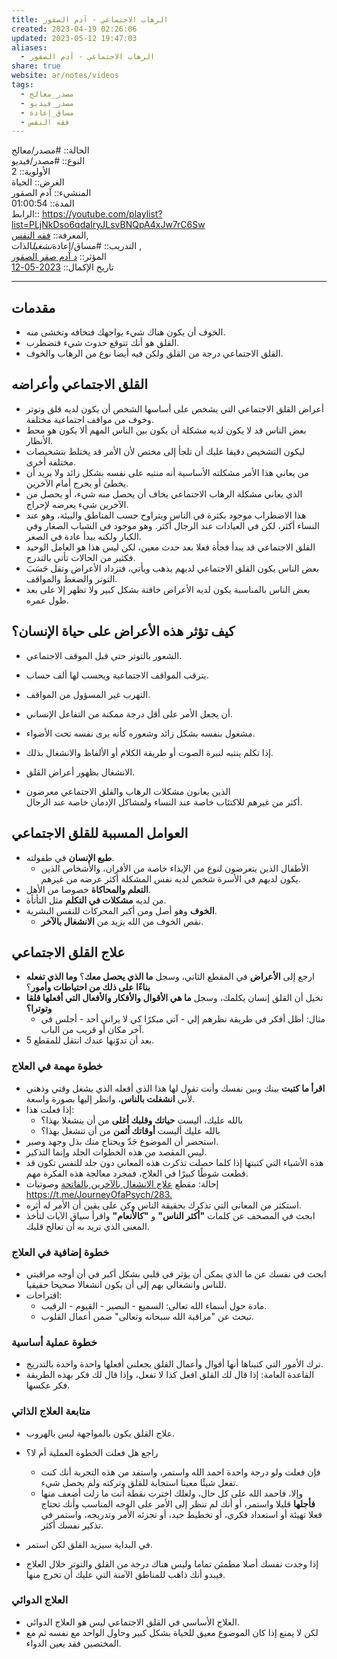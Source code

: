 ```yaml
---  
title: الرهاب الاجتماعي - آدم الصقور  
created: 2023-04-19 02:26:06  
updated: 2023-05-12 19:47:03  
aliases:  
  - الرهاب الاجتماعي - آدم الصقور  
share: true  
website: ar/notes/videos  
tags:  
  - مصدر_معالج  
  - مصدر_فيديو  
  - مساق_إعادة  
  - فقه النفس  
---  
```

  
  
  
الحالة:: #مصدر/معالج    
النوع:: #مصدر/فيديو    
اﻷولوية:: 2    
الغرض:: الحياة    
المنشيء:: آدم الصقور    
المدة:: 01:00:54    
الرابط:: <https://youtube.com/playlist?list=PLjNkDso6qdaIryJLsvBNQpA4xJw7rC6Sw>    
المعرفة:: [فقه النفس](%D9%81%D9%82%D9%87%20%D8%A7%D9%84%D9%86%D9%81%D8%B3.md),    
التدريب:: #مساق/إعادة*تشغيل*الذات ,    
المؤثر:: [د آدم صقر الصقور](%D8%AF%20%D8%A2%D8%AF%D9%85%20%D8%B5%D9%82%D8%B1%20%D8%A7%D9%84%D8%B5%D9%82%D9%88%D8%B1.md)    
تاريخ اﻹكمال:: [2023-05-12](2023-05-12.md)  
  
---  
  
## مقدمات  
  
- الخوف أن يكون هناك شيء يواجهك فتخافه وتخشى منه.  
- القلق هو أنك تتوقع حدوث شيء فتضطرب.  
- القلق الاجتماعي درجة من القلق ولكن فيه أيضا نوع من الرهاب والخوف.  
  
## القلق الاجتماعي وأعراضه  
  
- أعراض القلق الاجتماعي التي يشخص على أساسها الشخص أن يكون لديه قلق وتوتر وخوف من مواقف اجتماعية مختلفة.  
- بعض الناس قد لا يكون لديه مشكلة أن يكون بين الناس المهم ألا يكون هو محط الأنظار.  
- ليكون التشخيص دقيقا عليك أن تلجأ إلى مختص لأن الأمر قد يختلط بتشخيصات مختلفة أخرى.  
- من يعاني هذا اﻷمر مشكلته الأساسية أنه منتبه على نفسه بشكل زائد ولا يريد أن يخطئ أو يحرج أمام الآخرين.  
- الذي يعاني مشكلة الرهاب الاجتماعي يخاف أن يحصل منه شيء، أو يحصل من الآخرين شيء يعرضه لإحراج.  
- هذا الاضطراب موجود بكثرة في الناس ويتراوح حسب المناطق والبيئة، وهو عند النساء أكثر، لكن في العيادات عند الرجال أكثر. وهو موجود في الشباب الصغار وفي الكبار ولكنه يبدأ عادة في الصغر.  
- القلق الاجتماعي قد يبدأ فجأة فعلا بعد حدث معين، لكن ليس هذا هو العامل الوحيد فكثير من الحالات تأتي بالتدرج.  
- بعض الناس يكون القلق الاجتماعي لديهم يذهب ويأتي، فتزداد الأعراض وتقل حَسَبَ التوتر والضغط والمواقف.  
- بعض الناس بالمناسبة يكون لديه الأعراض خافتة بشكل كبير ولا تظهر إلا على بعد طول عمره.  
  
## كيف تؤثر هذه الأعراض على حياة الإنسان؟  
  
- الشعور بالتوتر حتى قبل الموقف الاجتماعي.  
- يترقب المواقف الاجتماعية ويحسب لها ألف حساب.  
- التهرب غير المسؤول من المواقف.  
- أن يجعل الأمر على أقل درجة ممكنة من التفاعل الإنساني.  
  
- مشغول بنفسه بشكل زائد وشعوره كأنه يرى نفسه تحت الأضواء.  
- إذا تكلم ينتبه لنبرة الصوت أو طريقة الكلام أو الألفاظ والانشغال بذلك.  
- الانشغال بظهور أعراض القلق.  
- الذين يعانون مشكلات الرهاب والقلق الاجتماعي معرضون    
  أكثر من غيرهم للاكتئاب خاصة عند النساء ولمشاكل الإدمان خاصة عند الرجال.  
  
## العوامل المسببة للقلق الاجتماعي  
  
- **طبع الإنسان** في طفولته.  
  - الأطفال الذين يتعرضون لنوع من الإيذاء خاصة من الأقران، والأشخاص الذين يكون لديهم في الأسرة شخص لديه نفس المشكلة أكثر عرضه من غيرهم.  
- **التعلم والمحاكاة** خصوصا من الأهل.  
- من لديه **مشكلات في التكلم** مثل التأتأة.  
- **الخوف** وهو أصل ومن أكبر المحركات للنفس البشرية.  
  - نقص الخوف من الله يزيد من **الانشغال بالآخر**.  
  
## علاج القلق الاجتماعي  
  
- ارجع إلى **الأعراض** في المقطع الثاني، وسجل **ما الذي يحصل معك**؟ **وما الذي تفعله بناءًا على ذلك من احتياطات وأمور**؟  
- تخيل أن القلق إنسان يكلمك، وسجل **ما هي الأقوال والأفكار والأفعال التي أفعلها قلقا وتوترا؟**  
  - مثال: أظل أفكر في طريقة نظرهم إلي - آتي مبكرًا كي لا يراني أحد - أجلس في آخر مكان أو قريب من الباب.  
- بعد أن تدوّنها عندك انتقل للمقطع 5.  
  
### خطوة مهمة في العلاج  
  
- **اقرأ ما كتبت** بينك وبين نفسك وأنت تقول لها هذا الذي أفعله الذي يشغل وقتي وذهني لأني **انشغلت بالناس**، وانظر إليها بصورة واسعة.  
- إذا فعلت هذا:  
  - بالله عليك، أليست **حياتك وقلبك أغلى** من أن ينشغلا بهذا؟  
  - بالله عليك أليست **أوقاتك أثمن** من أن تنشغل بهذا؟  
- استحضر أن الموضوع جَدّ ويحتاج منك بذل وجهد وصبر.  
- ليس المقصد من هذه الخطوات الجلد وإنما التذكير.  
- هذه الأشياء التي كتبتها إذا كلما حصلت تذكرت هذه المعاني دون جلد للنفس تكون قد قطعت شوطًا كبيرًا في العلاج، فمجرد معالجة هذه الفكرة مهم.  
- إحالة: مقطع [علاج الانشغال بالآخرين بالفاتحة](https://youtu.be/R6P8pZV_MSY) وصوتيات <https://t.me/JourneyOfaPsych/283.>  
- استكثر من المعاني التي تذكرك بحقيقة الناس وكن على يقين أن الأمر له أثره.  
- ابحث في المصحف عن كلمات **"أكثر الناس"** و **"كالأنعام"** واقرأ سياق الآيات لتأخذ المعنى الذي تريد به أن تعالج قلبك.  
  
### خطوة إضافية في العلاج  
  
- ابحث في نفسك عن ما الذي يمكن أن يؤثر في قلبي بشكل أكبر في أن أوجه مراقبتي للناس وانشغالي بهم إلى أن يكون انشغالا صحيحا حقيقيا.  
- اقتراحات:  
  - مادة حول أسماء الله تعالى: السميع - البصير - القيوم - الرقيب.  
  - تبحث عن "مراقبة الله سبحانه وتعالى" ضمن أعمال القلوب.  
  
### خطوة عملية أساسية  
  
- ترك الأمور التي كتبناها أنها أقوال وأعمال القلق يجعلني أفعلها واحدة واحدة بالتدريج.  
- القاعدة العامة: إذا قال لك القلق افعل كذا لا تفعل، وإذا قال لك فكر بهذه الطريقة فكر عكسها.  
  
### متابعة العلاج الذاتي  
  
- علاج القلق يكون بالمواجهة ليس بالهروب.  
  
- راجع هل فعلت الخطوة العملية أم لا؟  
  - فإن فعلت ولو درجة واحدة احمد الله واستمر، واستفد من هذه التجربة أنك كنت تفعل شيئًا معينا استجابة للقلق وتركته ولم يحصل شيء.  
  - وإلا، فاحمد الله على كل حال، ولعلك اخترت نقطة أنت ما زلت أضعف منها **فأجلها** قليلا واستمر، أو أنك لم تنظر إلى الأمر على الوجه المناسب وأنك تحتاج فعلا تهيئة أو استعداد فكري، أو تخطيط جيد، أو تجزئه الأمر وتدريجه، واستمر في تذكير نفسك أكثر.  
- في البداية سيزيد القلق لكن استمر.  
- إذا وجدت نفسك أصلا مطمئن تماما وليس هناك درجة من القلق والتوتر خلال العلاج فيبدو أنك ذاهب للمناطق الآمنة التي عليك أن تخرج منها.  
  
### العلاج الدوائي  
  
- العلاج الأساسي في القلق الاجتماعي ليس هو العلاج الدوائي.  
- لكن لا يمنع إذا كان الموضوع معيق للحياة بشكل كبير وحاول الواحد مع نفسه ثم مع المختصين فقد يعين الدواء.  
